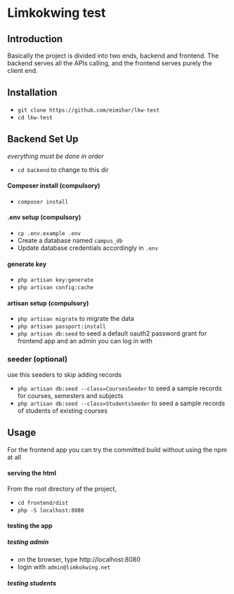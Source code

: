 # Limkokwing test

## Introduction
Basically the project is divided into two ends, backend and frontend. The backend serves all the APIs calling, and 
the frontend serves purely the client end.

## Installation
- `git clone https://github.com/eimihar/lkw-test`
- `cd lkw-test`

## Backend Set Up
*everything must be done in order*

- `cd backend` to change to this dir

#### Composer install  (compulsory)
- `composer install`

#### .env setup (compulsory)
- `cp .env.example .env`
- Create a database named `campus_db`
- Update database credentials accordingly in `.env`

#### generate key
- `php artisan key:generate`
- `php artisan config:cache`

#### artisan setup (compulsory)
- `php artisan migrate` to migrate the data
- `php artisan passport:install`
- `php artisan db:seed` to seed a default oauth2 password grant for frontend app and an admin you can log in with

### seeder (optional)
use this seeders to skip adding records
- `php artisan db:seed --class=CoursesSeeder` to seed a sample records for courses, semesters and subjects
- `php artisan db:seed --class=StudentsSeeder` to seed a sample records of students of existing courses


## Usage
For the frontend app you can try the committed build without using the npm at all

#### serving the html
From the root directory of the project,
- `cd frontend/dist`
- `php -S localhost:8080`

#### testing the app
##### testing admin
- on the browser, type http://localhost:8080
- login with `admin@limkokwing.net`


##### testing students